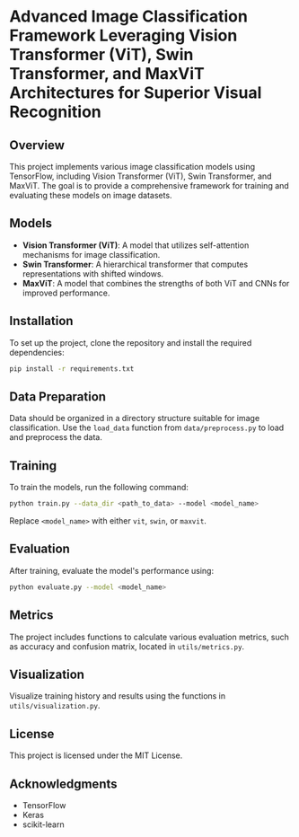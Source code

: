 # Advanced Image Classification Framework Leveraging Vision Transformer (ViT), Swin Transformer, and MaxViT Architectures for Superior Visual Recognition


## Overview
This project implements various image classification models using TensorFlow, including Vision Transformer (ViT), Swin Transformer, and MaxViT. The goal is to provide a comprehensive framework for training and evaluating these models on image datasets.

## Models
- **Vision Transformer (ViT)**: A model that utilizes self-attention mechanisms for image classification.
- **Swin Transformer**: A hierarchical transformer that computes representations with shifted windows.
- **MaxViT**: A model that combines the strengths of both ViT and CNNs for improved performance.

## Installation
To set up the project, clone the repository and install the required dependencies:
```bash
pip install -r requirements.txt
```

## Data Preparation
Data should be organized in a directory structure suitable for image classification. Use the `load_data` function from `data/preprocess.py` to load and preprocess the data.

## Training
To train the models, run the following command:
```bash
python train.py --data_dir <path_to_data> --model <model_name>
```
Replace `<model_name>` with either `vit`, `swin`, or `maxvit`.

## Evaluation
After training, evaluate the model's performance using:
```bash
python evaluate.py --model <model_name>
```

## Metrics
The project includes functions to calculate various evaluation metrics, such as accuracy and confusion matrix, located in `utils/metrics.py`.

## Visualization
Visualize training history and results using the functions in `utils/visualization.py`.

## License
This project is licensed under the MIT License.

## Acknowledgments
- TensorFlow
- Keras
- scikit-learn
